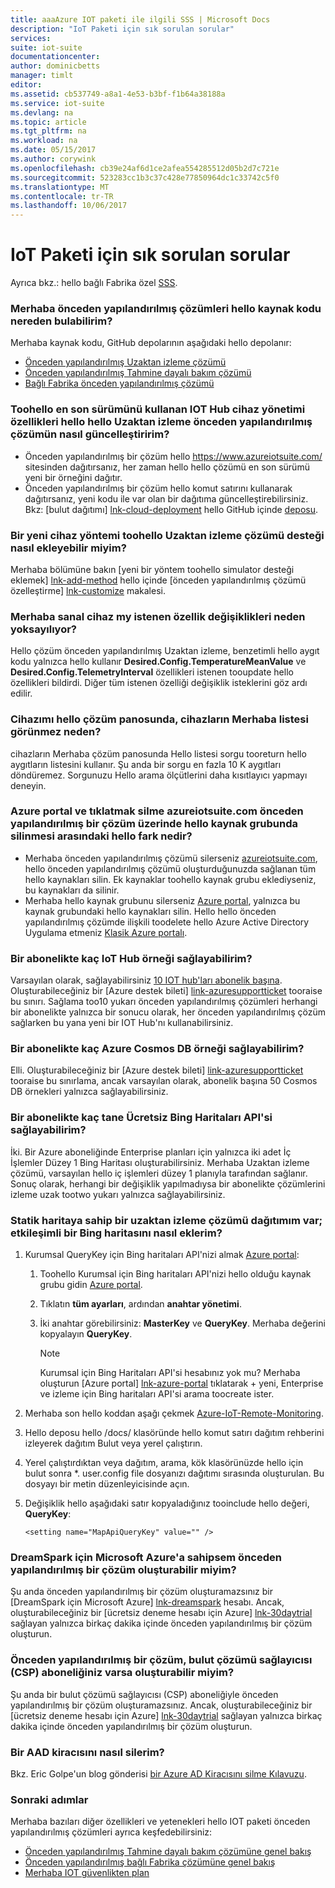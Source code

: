 ```yaml
---
title: aaaAzure IOT paketi ile ilgili SSS | Microsoft Docs
description: "IoT Paketi için sık sorulan sorular"
services: 
suite: iot-suite
documentationcenter: 
author: dominicbetts
manager: timlt
editor: 
ms.assetid: cb537749-a8a1-4e53-b3bf-f1b64a38188a
ms.service: iot-suite
ms.devlang: na
ms.topic: article
ms.tgt_pltfrm: na
ms.workload: na
ms.date: 05/15/2017
ms.author: corywink
ms.openlocfilehash: cb39e24af6d1ce2afea554285512d05b2d7c721e
ms.sourcegitcommit: 523283cc1b3c37c428e77850964dc1c33742c5f0
ms.translationtype: MT
ms.contentlocale: tr-TR
ms.lasthandoff: 10/06/2017
---
```

# <a name="frequently-asked-questions-for-iot-suite"></a>IoT Paketi için sık sorulan sorular

Ayrıca bkz.: hello bağlı Fabrika özel [SSS](iot-suite-faq-cf.md).

### <a name="where-can-i-find-hello-source-code-for-hello-preconfigured-solutions"></a>Merhaba önceden yapılandırılmış çözümleri hello kaynak kodu nereden bulabilirim?

Merhaba kaynak kodu, GitHub depolarının aşağıdaki hello depolanır:
* [Önceden yapılandırılmış Uzaktan izleme çözümü][lnk-remote-monitoring-github]
* [Önceden yapılandırılmış Tahmine dayalı bakım çözümü][lnk-predictive-maintenance-github]
* [Bağlı Fabrika önceden yapılandırılmış çözümü](https://github.com/Azure/azure-iot-connected-factory)

### <a name="how-do-i-update-toohello-latest-version-of-hello-remote-monitoring-preconfigured-solution-that-uses-hello-iot-hub-device-management-features"></a>Toohello en son sürümünü kullanan IOT Hub cihaz yönetimi özellikleri hello hello Uzaktan izleme önceden yapılandırılmış çözümün nasıl güncelleştiririm?

* Önceden yapılandırılmış bir çözüm hello https://www.azureiotsuite.com/ sitesinden dağıtırsanız, her zaman hello hello çözümü en son sürümü yeni bir örneğini dağıtır.
* Önceden yapılandırılmış bir çözüm hello komut satırını kullanarak dağıtırsanız, yeni kodu ile var olan bir dağıtıma güncelleştirebilirsiniz. Bkz: [bulut dağıtımı] [ lnk-cloud-deployment] hello GitHub içinde [deposu][lnk-remote-monitoring-github].

### <a name="how-can-i-add-support-for-a-new-device-method-toohello-remote-monitoring-preconfigured-solution"></a>Bir yeni cihaz yöntemi toohello Uzaktan izleme çözümü desteği nasıl ekleyebilir miyim?

Merhaba bölümüne bakın [yeni bir yöntem toohello simulator desteği eklemek] [ lnk-add-method] hello içinde [önceden yapılandırılmış çözümü özelleştirme] [ lnk-customize] makalesi.

### <a name="hello-simulated-device-is-ignoring-my-desired-property-changes-why"></a>Merhaba sanal cihaz my istenen özellik değişiklikleri neden yoksayılıyor?
Hello çözüm önceden yapılandırılmış Uzaktan izleme, benzetimli hello aygıt kodu yalnızca hello kullanır **Desired.Config.TemperatureMeanValue** ve **Desired.Config.TelemetryInterval** özellikleri istenen tooupdate hello özellikleri bildirdi. Diğer tüm istenen özelliği değişiklik isteklerini göz ardı edilir.

### <a name="my-device-does-not-appear-in-hello-list-of-devices-in-hello-solution-dashboard-why"></a>Cihazımı hello çözüm panosunda, cihazların Merhaba listesi görünmez neden?

cihazların Merhaba çözüm panosunda Hello listesi sorgu tooreturn hello aygıtların listesini kullanır. Şu anda bir sorgu en fazla 10 K aygıtları döndüremez. Sorgunuzu Hello arama ölçütlerini daha kısıtlayıcı yapmayı deneyin.

### <a name="whats-hello-difference-between-deleting-a-resource-group-in-hello-azure-portal-and-clicking-delete-on-a-preconfigured-solution-in-azureiotsuitecom"></a>Azure portal ve tıklatmak silme azureiotsuite.com önceden yapılandırılmış bir çözüm üzerinde hello kaynak grubunda silinmesi arasındaki hello fark nedir?

* Merhaba önceden yapılandırılmış çözümü silerseniz [azureiotsuite.com][lnk-azureiotsuite], hello önceden yapılandırılmış çözümü oluşturduğunuzda sağlanan tüm hello kaynakları silin. Ek kaynaklar toohello kaynak grubu eklediyseniz, bu kaynakları da silinir. 
* Merhaba hello kaynak grubunu silerseniz [Azure portal][lnk-azure-portal], yalnızca bu kaynak grubundaki hello kaynakları silin. Hello hello önceden yapılandırılmış çözümde ilişkili toodelete hello Azure Active Directory Uygulama etmeniz [Klasik Azure portalı][lnk-classic-portal].

### <a name="how-many-iot-hub-instances-can-i-provision-in-a-subscription"></a>Bir abonelikte kaç IoT Hub örneği sağlayabilirim?

Varsayılan olarak, sağlayabilirsiniz [10 IOT hub'ları abonelik başına][link-azuresublimits]. Oluşturabileceğiniz bir [Azure destek bileti] [ link-azuresupportticket] tooraise bu sınırı. Sağlama too10 yukarı önceden yapılandırılmış çözümleri herhangi bir abonelikte yalnızca bir sonucu olarak, her önceden yapılandırılmış çözüm sağlarken bu yana yeni bir IOT Hub'nı kullanabilirsiniz. 

### <a name="how-many-azure-cosmos-db-instances-can-i-provision-in-a-subscription"></a>Bir abonelikte kaç Azure Cosmos DB örneği sağlayabilirim?

Elli. Oluşturabileceğiniz bir [Azure destek bileti] [ link-azuresupportticket] tooraise bu sınırlama, ancak varsayılan olarak, abonelik başına 50 Cosmos DB örnekleri yalnızca sağlayabilirsiniz. 

### <a name="how-many-free-bing-maps-apis-can-i-provision-in-a-subscription"></a>Bir abonelikte kaç tane Ücretsiz Bing Haritaları API'si sağlayabilirim?

İki. Bir Azure aboneliğinde Enterprise planları için yalnızca iki adet İç İşlemler Düzey 1 Bing Haritası oluşturabilirsiniz. Merhaba Uzaktan izleme çözümü, varsayılan hello iç işlemleri düzey 1 planıyla tarafından sağlanır. Sonuç olarak, herhangi bir değişiklik yapılmadıysa bir abonelikte çözümlerini izleme uzak tootwo yukarı yalnızca sağlayabilirsiniz.

### <a name="i-have-a-remote-monitoring-solution-deployment-with-a-static-map-how-do-i-add-an-interactive-bing-map"></a>Statik haritaya sahip bir uzaktan izleme çözümü dağıtımım var; etkileşimli bir Bing haritasını nasıl eklerim?

1. Kurumsal QueryKey için Bing haritaları API'nizi almak [Azure portal][lnk-azure-portal]: 
   
   1. Toohello Kurumsal için Bing haritaları API'nizi hello olduğu kaynak grubu gidin [Azure portal][lnk-azure-portal].
   2. Tıklatın **tüm ayarları**, ardından **anahtar yönetimi**. 
   3. İki anahtar görebilirsiniz: **MasterKey** ve **QueryKey**. Merhaba değerini kopyalayın **QueryKey**.
      
      > [!NOTE]
      > Kurumsal için Bing Haritaları API'si hesabınız yok mu? Merhaba oluşturun [Azure portal] [ lnk-azure-portal] tıklatarak + yeni, Enterprise ve izleme için Bing haritaları API'si arama toocreate ister.
      > 
      > 
2. Merhaba son hello koddan aşağı çekmek [Azure-IoT-Remote-Monitoring][lnk-remote-monitoring-github].
3. Hello deposu hello /docs/ klasöründe hello komut satırı dağıtım rehberini izleyerek dağıtım Bulut veya yerel çalıştırın. 
4. Yerel çalıştırdıktan veya dağıtım, arama, kök klasörünüzde hello için bulut sonra *. user.config file dosyanızı dağıtımı sırasında oluşturulan. Bu dosyayı bir metin düzenleyicisinde açın. 
5. Değişiklik hello aşağıdaki satır kopyaladığınız tooinclude hello değeri, **QueryKey**: 
   
   `<setting name="MapApiQueryKey" value="" />`

### <a name="can-i-create-a-preconfigured-solution-if-i-have-microsoft-azure-for-dreamspark"></a>DreamSpark için Microsoft Azure'a sahipsem önceden yapılandırılmış bir çözüm oluşturabilir miyim?

Şu anda önceden yapılandırılmış bir çözüm oluşturamazsınız bir [DreamSpark için Microsoft Azure] [ lnk-dreamspark] hesabı. Ancak, oluşturabileceğiniz bir [ücretsiz deneme hesabı için Azure] [ lnk-30daytrial] sağlayan yalnızca birkaç dakika içinde önceden yapılandırılmış bir çözüm oluşturun.

### <a name="can-i-create-a-preconfigured-solution-if-i-have-cloud-solution-provider-csp-subscription"></a>Önceden yapılandırılmış bir çözüm, bulut çözümü sağlayıcısı (CSP) aboneliğiniz varsa oluşturabilir miyim?

Şu anda bir bulut çözümü sağlayıcısı (CSP) aboneliğiyle önceden yapılandırılmış bir çözüm oluşturamazsınız. Ancak, oluşturabileceğiniz bir [ücretsiz deneme hesabı için Azure] [ lnk-30daytrial] sağlayan yalnızca birkaç dakika içinde önceden yapılandırılmış bir çözüm oluşturun.

### <a name="how-do-i-delete-an-aad-tenant"></a>Bir AAD kiracısını nasıl silerim?

Bkz. Eric Golpe'un blog gönderisi [bir Azure AD Kiracısını silme Kılavuzu][lnk-delete-aad-tennant].

### <a name="next-steps"></a>Sonraki adımlar

Merhaba bazıları diğer özellikleri ve yetenekleri hello IOT paketi önceden yapılandırılmış çözümleri ayrıca keşfedebilirsiniz:

* [Önceden yapılandırılmış Tahmine dayalı bakım çözümüne genel bakış][lnk-predictive-overview]
* [Önceden yapılandırılmış bağlı Fabrika çözümüne genel bakış](iot-suite-connected-factory-overview.md)
* [Merhaba IOT güvenlikten plan][lnk-security-groundup]

[lnk-predictive-overview]: iot-suite-predictive-overview.md
[lnk-security-groundup]: securing-iot-ground-up.md

[link-azuresupportticket]: https://portal.azure.com/#blade/Microsoft_Azure_Support/HelpAndSupportBlade 
[link-azuresublimits]: https://azure.microsoft.com/documentation/articles/azure-subscription-service-limits/#iot-hub-limits
[lnk-azure-portal]: https://portal.azure.com
[lnk-azureiotsuite]: https://www.azureiotsuite.com/
[lnk-classic-portal]: https://manage.windowsazure.com
[lnk-remote-monitoring-github]: https://github.com/Azure/azure-iot-remote-monitoring 
[lnk-dreamspark]: https://www.dreamspark.com/Product/Product.aspx?productid=99 
[lnk-30daytrial]: https://azure.microsoft.com/free/
[lnk-delete-aad-tennant]: http://blogs.msdn.com/b/ericgolpe/archive/2015/04/30/walkthrough-of-deleting-an-azure-ad-tenant.aspx
[lnk-cloud-deployment]: https://github.com/Azure/azure-iot-remote-monitoring/blob/master/Docs/cloud-deployment.md
[lnk-add-method]: iot-suite-guidance-on-customizing-preconfigured-solutions.md#add-support-for-a-new-method-to-the-simulator
[lnk-customize]: iot-suite-guidance-on-customizing-preconfigured-solutions.md
[lnk-remote-monitoring-github]: https://github.com/Azure/azure-iot-remote-monitoring
[lnk-predictive-maintenance-github]: https://github.com/Azure/azure-iot-predictive-maintenance
